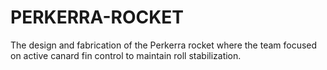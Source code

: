 # PERKERRA-ROCKET
The design and fabrication of the Perkerra rocket where the team focused on active canard fin control to maintain roll stabilization. 

